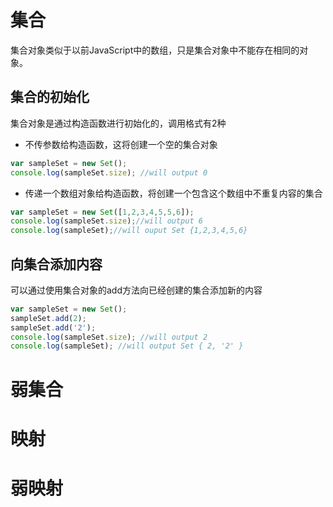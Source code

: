 # 集合  
集合对象类似于以前JavaScript中的数组，只是集合对象中不能存在相同的对象。  
## 集合的初始化  
集合对象是通过构造函数进行初始化的，调用格式有2种  
* 不传参数给构造函数，这将创建一个空的集合对象  
```javascript 
var sampleSet = new Set();
console.log(sampleSet.size); //will output 0
```
* 传递一个数组对象给构造函数，将创建一个包含这个数组中不重复内容的集合  
```javascript 
var sampleSet = new Set([1,2,3,4,5,5,6]);
console.log(sampleSet.size);//will output 6
console.log(sampleSet);//will ouput Set {1,2,3,4,5,6}
```

## 向集合添加内容  
可以通过使用集合对象的add方法向已经创建的集合添加新的内容  
```javascript
var sampleSet = new Set();
sampleSet.add(2);
sampleSet.add('2');
console.log(sampleSet.size); //will output 2
console.log(sampleSet); //will output Set { 2, '2' }
```
# 弱集合  
# 映射  
# 弱映射  